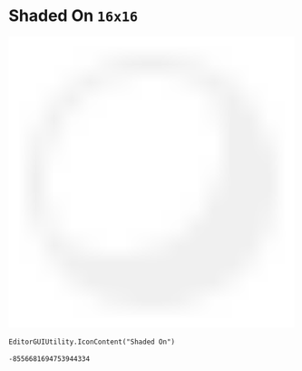 # Shaded On `16x16`
<img src="/img/Shaded%20On.png" width=512 height=512>

``` CSharp
EditorGUIUtility.IconContent("Shaded On")
```
```
-8556681694753944334
```
